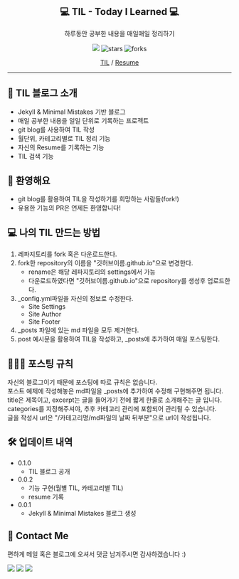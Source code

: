 <div align="center">
  <h2>💻 TIL - Today I Learned 💻</h2>
  <p>하루동안 공부한 내용을 매일매일 정리하기</p>
  <a href="https://hits.seeyoufarm.com"><img src="https://hits.seeyoufarm.com/api/count/incr/badge.svg?url=https://kim-jin-seop.github.io/til/&count_bg=%2379C83D&title_bg=%23555555&icon=&icon_color=%23E7E7E7&title=hits&edge_flat=false"/></a>
  <img src="https://img.shields.io/github/stars/kim-jin-seop/kim-jin-seop.github.io" alt="stars"/>
  <img src="https://img.shields.io/github/forks/kim-jin-seop/kim-jin-seop.github.io" alt="forks"/>
  <p>
    <a href="https://kim-jin-seop.github.io/til/">TIL</a> / <a href="https://kim-jin-seop.github.io/categories/resume/"> Resume</a>
  </p>
</div>


---  




## 👋 TIL 블로그 소개
- Jekyll & Minimal Mistakes 기반 블로그
- 매일 공부한 내용을 일일 단위로 기록하는 프로젝트 
- git blog를 사용하여 TIL 작성  
- 월단위, 카테고리별로 TIL 정리 기능  
- 자신의 Resume를 기록하는 기능  
- TIL 검색 기능  


## 💬 환영해요
- git blog를 활용하여 TIL을 작성하기를 희망하는 사람들(fork!)  
- 유용한 기능의 PR은 언제든 환영합니다!  

## 💻 나의 TIL 만드는 방법  
1. 레파지토리를 fork 혹은 다운로드한다.  
2. fork한 repository의 이름을 "깃허브이름.github.io"으로 변경한다.  
   - rename은 해당 레파지토리의 settings에서 가능
   - 다운로드하였다면 "깃허브이름.github.io"으로 repository를 생성후 업로드한다.
3. _config.yml파일을 자신의 정보로 수정한다. 
   - Site Settings
   - Site Author
   - Site Footer
5. _posts 파일에 있는 md 파일을 모두 제거한다.
6. post 예시문을 활용하여 TIL을 작성하고, _posts에 추가하여 매일 포스팅한다.

## 👨🏻‍💻 포스팅 규칙
자신의 블로그이기 때문에 포스팅에 따로 규칙은 없습니다.  
포스트 예제에 작성해놓은 md파일을 _posts에 추가하여 수정해 구현해주면 됩니다.  
title은 제목이고, excerpt는 글을 들어가기 전에 짧게 한줄로 소개해주는 글 입니다.  
categories를 지정해주셔야, 추후 카테고리 관리에 포함되어 관리될 수 있습니다.  
글을 작성시 url은 "/카테고리명/md파일의 날짜 뒤부분"으로 url이 작성됩니다.

## 🛠 업데이트 내역
* 0.1.0
    * TIL 블로그 공개
* 0.0.2
    * 기능 구현(월별 TIL, 카테고리별 TIL)
    * resume 기록
* 0.0.1
    * Jekyll & Minimal Mistakes 블로그 생성



## 👀 Contact Me
편하게 메일 혹은 블로그에 오셔서 댓글 남겨주시면 감사하겠습니다 :)   

  <a href="https://cnu-jinseop.tistory.com/" target="_blank"><img src="https://img.shields.io/badge/Blog-gray?style=flat-square&logo=TV%20Time&logoColor=white&link=https://cnu-jinseop.tistory.com/"/></a>
  <a href="mailto:tjq2702@naver.com" target="_blank"><img src="https://img.shields.io/badge/tjq2702@naver.com-03C75A?style=flat-square&logo=Naver&logoColor=white&link=tjq2702@naver.com"/></a>
  <a href="https://www.facebook.com/JinSeopDev" target = "_blank"><img src="https://img.shields.io/badge/-Facebook-1877f2?style=flat-square&logo=facebook&logoColor=white&link=https://www.facebook.com/JinSeopDev"/></a>
  

